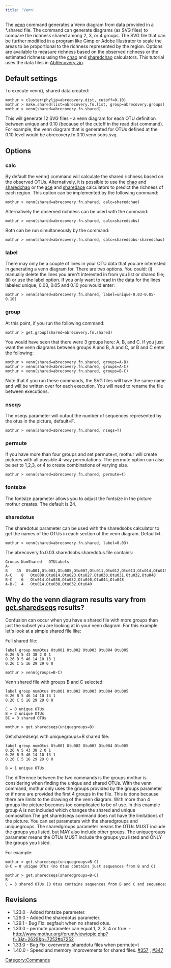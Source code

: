 ```yaml
---
title: 'Venn'
---
```

The [venn](venn) command generates a Venn diagram from data
provided in a \*.shared file. The command can generate diagrams (as SVG
files) to compare the richness shared among 2, 3, or 4 groups. The SVG
file that can be further modified in a program like Gimp or Adobe
Illustrator to scale the areas to be proportional to the richness
represented by the region. Options are available to measure richness
based on the observed richness or the estimated richness using the
[chao](chao) and [sharedchao](sharedchao "wikilink")
calculators. This tutorial uses the data files in [
AbRecovery.zip](Media:AbRecovery.zip).


## Default settings

To execute venn(), shared data created:

    mothur > cluster(phylip=abrecovery.dist, cutoff=0.10)  
    mothur > make.shared(list=abrecovery.fn.list, group=abrecovery.groups)
    mothur > venn(shared=abrecovery.fn.shared)

This will generate 12 SVG files - a venn diagram for each OTU definition
between unique and 0.10 (because of the cutoff in the read.dist
command). For example, the venn diagram that is generated for OTUs
defined at the 0.10 level would be abrecovery.fn.0.10.venn.sobs.svg.

## Options

### calc

By default the venn() command will calculate the shared richness based
on the observed OTUs. Alternatively, it is possible to use the
[chao](chao) and [sharedchao](sharedchao "wikilink") or the
[ace](ace) and [sharedace](sharedace "wikilink") calculators
to predict the richness of each region. This option can be implemented
by the following command:

    mothur > venn(shared=abrecovery.fn.shared, calc=sharedchao)

Alternatively the observed richness can be used with the command:

    mothur > venn(shared=abrecovery.fn.shared, calc=sharedsobs)

Both can be run simultaneously by the command:

    mothur > venn(shared=abrecovery.fn.shared, calc=sharedsobs-sharedchao)

### label

There may only be a couple of lines in your OTU data that you are
interested in generating a venn diagram for. There are two options. You
could: (i) manually delete the lines you aren\'t interested in from you
list or shared file; (ii) or use the label option. If you only want to
read in the data for the lines labeled unique, 0.03, 0.05 and 0.10 you
would enter:

    mothur > venn(shared=abrecovery.fn.shared, label=unique-0.03-0.05-0.10)

### group

At this point, if you run the following command:

    mothur > get.group(shared=abrecovery.fn.shared)

You would have seen that there were 3 groups here: A, B, and C. If you
just want the venn diagrams between groups A and B, A and C, or B and C
enter the following:

    mothur > venn(shared=abrecovery.fn.shared, groups=A-B)
    mothur > venn(shared=abrecovery.fn.shared, groups=A-C)
    mothur > venn(shared=abrecovery.fn.shared, groups=B-C)

Note that if you run these commands, the SVG files will have the same
name and will be written over for each execution. You will need to
rename the file between executions.

### nseqs

The nseqs parameter will output the number of sequences represented by
the otus in the picture, default=F.

    mothur > venn(shared=abrecovery.fn.shared, nseqs=T)

### permute

If you have more than four groups and set permute=t, mothur will create
pictures with all possible 4-way permutations. The permute option can
also be set to 1,2,3, or 4 to create combinations of varying size.

    mothur > venn(shared=abrecovery.fn.shared, permute=t)

### fontsize

The fontsize parameter allows you to adjust the fontsize in the picture
mothur creates. The default is 24.

### sharedotus

The sharedotus parameter can be used with the sharedsobs calculator to
get the names of the OTUs in each section of the venn diagram.
Default=t.

    mothur > venn(shared=abrecovery.fn.shared, label=0.03)

The abrecovery.fn.0.03.sharedsobs.sharedotus file contains:

    Groups NumShared   OTULabels
    A-B    15  Otu001,Otu003,Otu005,Otu007,Otu011,Otu012,Otu013,Otu014,Otu015,Otu026,Otu028,Otu030,Otu032,Otu040,Otu041
    A-C    8   Otu008,Otu014,Otu023,Otu027,Otu030,Otu031,Otu032,Otu040
    B-C    6   Otu014,Otu030,Otu032,Otu040,Otu044,Otu048
    A-B-C  4   Otu014,Otu030,Otu032,Otu040

## Why do the venn diagram results vary from [get.sharedseqs](get.sharedseqs) results?

Confusion can occur when you have a shared file with more groups than
just the subset you are looking at in your venn diagram. For this
example let\'s look at a simple shared file like:

Full shared file:

    label group numOtus Otu001 Otu002 Otu003 Otu004 Otu005
    0.26 A 5 43 38 2 0 1
    0.26 B 5 46 14 10 13 1
    0.26 C 5 16 29 29 0 0

    mothur > venn(groups=B-C)

Venn shared file with groups B and C selected:

    label group numOtus Otu001 Otu002 Otu003 Otu004 Otu005
    0.26 B 5 46 14 10 13 1
    0.26 C 5 16 29 29 0 0

    C = 0 unique OTUs
    B = 2 unique OTUs
    BC = 3 shared OTUs

    mothur > get.sharedseqs(uniquegroups=B)

Get.sharedseqs with uniquegroups=B shared file:

    label group numOtus Otu001 Otu002 Otu003 Otu004 Otu005
    0.26 A 5 43 38 2 0 1
    0.26 B 5 46 14 10 13 1
    0.26 C 5 16 29 29 0 0

    B = 1 unique OTUs

The difference between the two commands is the groups mothur is
considering when finding the unique and shared OTUs. With the venn
command, mothur only uses the groups provided by the groups parameter or
if none are provided the first 4 groups in the file. This is done
because there are limits to the drawing of the venn diagram. With more
than 4 groups the picture becomes too complicated to be of use. In this
example group A is not included which changes the shared and unique
composition.The get.sharedseqs command does not have the limitations of
the picture. You can set parameters with the sharedgroups and
uniquegroups. The sharedgroups parameter means the OTUs MUST include the
groups you listed, but MAY also include other groups. The uniquegroups
parameter means the OTUs MUST include the groups you listed and ONLY the
groups you listed.

For example:

    mothur > get.sharedseqs(uniquegroups=B-C)
    B-C = 0 unique OTUs (no Otus contains just sequences from B and C)

    mothur > get.sharedseqs(sharedgroups=B-C)
    B-C = 3 shared OTUs (3 Otus contains sequences from B and C and sequences from other groups)

## Revisions

-   1.23.0 - Added fontsize parameter.
-   1.29.0 - Added the sharedotus parameter.
-   1.29.1 - Bug Fix: segfault when no shared otus.
-   1.33.0 - permute parameter can equal 1, 2, 3, 4 or true. -
    <http://www.mothur.org/forum/viewtopic.php?f=3&t=2629&p=7252#p7252>
-   1.33.0 - Bug Fix: overwrote .sharedotu files when permute=t
-   1.40.0 - Speed and memory improvements for shared files.
    [\#357](https://github.com/mothur/mothur/issues/357) ,
    [\#347](https://github.com/mothur/mothur/issues/347)

[Category:Commands](Category:Commands)
